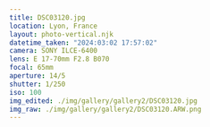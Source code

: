 ```yaml
---
title: DSC03120.jpg
location: Lyon, France
layout: photo-vertical.njk
datetime_taken: "2024:03:02 17:57:02"
camera: SONY ILCE-6400
lens: E 17-70mm F2.8 B070
focal: 65mm
aperture: 14/5
shutter: 1/250
iso: 100
img_edited: ./img/gallery/gallery2/DSC03120.jpg
img_raw: ./img/gallery/gallery2/DSC03120.ARW.png
---
```

